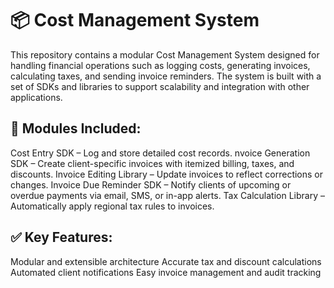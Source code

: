 <h1>📦 Cost Management System</h1>
This repository contains a modular Cost Management System designed for handling financial operations such as logging costs, generating invoices, calculating taxes, and sending invoice reminders. The system is built with a set of SDKs and libraries to support scalability and integration with other applications.

<h2>🧩 Modules Included:</h2>
Cost Entry SDK – Log and store detailed cost records.
nvoice Generation SDK – Create client-specific invoices with itemized billing, taxes, and discounts.
Invoice Editing Library – Update invoices to reflect corrections or changes.
Invoice Due Reminder SDK – Notify clients of upcoming or overdue payments via email, SMS, or in-app alerts.
Tax Calculation Library – Automatically apply regional tax rules to invoices.

<h2>✅ Key Features:</h2>
Modular and extensible architecture
Accurate tax and discount calculations
Automated client notifications
Easy invoice management and audit tracking

